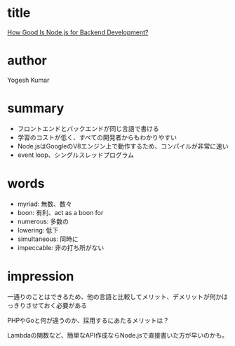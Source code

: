 # title
[How Good Is Node.js for Backend Development?](https://dzone.com/articles/how-good-is-nodejs-for-backend-development)

# author
Yogesh Kumar

# summary
- フロントエンドとバックエンドが同じ言語で書ける
- 学習のコストが低く、すべての開発者からもわかりやすい
- Node.jsはGoogleのV8エンジン上で動作するため、コンパイルが非常に速い
- event loop、シングルスレッドプログラム

# words
- myriad: 無数、数々
- boon: 有利、act as a boon for
- numerous: 多数の
- lowering: 低下
- simultaneous: 同時に
- impeccable: 非の打ち所がない

# impression
一通りのことはできるため、他の言語と比較してメリット、デメリットが何かはっきりさせておく必要がある

PHPやGoと何が違うのか、採用するにあたるメリットは？

Lambdaの関数など、簡単なAPI作成ならNode.jsで直接書いた方が早いのかも。